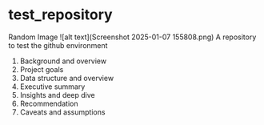 # test_repository
Random Image
![alt text](Screenshot 2025-01-07 155808.png)
A repository to test the github environment
1. Background and overview
2. Project goals
3. Data structure and overview
4. Executive summary
5. Insights and deep dive
6. Recommendation
7. Caveats and assumptions
